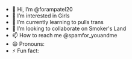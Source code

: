 - 👋 Hi, I’m @forampatel20
- 👀 I’m interested in Girls 
- 🌱 I’m currently learning to pulls trans
- 💞️ I’m looking to collaborate on Smoker's Land
- 📫 How to reach me @spamfor_youandme
- 😄 Pronouns: 
- ⚡ Fun fact: 

<!---
forampatel20/forampatel20 is a ✨ special ✨ repository because its `README.md` (this file) appears on your GitHub profile.
You can click the Preview link to take a look at your changes.
--->

